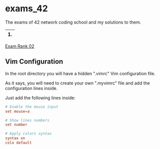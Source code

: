 # exams_42
The exams of 42 network coding school and my solutions to them.

| 1. |
-----|
[Exam Rank 02](https://github.com/Ysoroko/exams_42/tree/master/exam_rank2)

## Vim Configuration
In the root directory you will have a hidden ".vimrc" Vim configuration file.

As it says, you will need to create your own ".myvimrc" file and add the configuration lines inside.

Just add the following lines inside:

```conf
# Enable the mouse input
set mouse=a

# Show lines numbers
set number

# Apply colors syntax
syntax on
colo default
```
